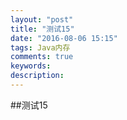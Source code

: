 ```yaml
---
layout: "post"
title: "测试15"
date: "2016-08-06 15:15"
tags: Java内存
comments: true
keywords:
description:
---
```


##测试15
